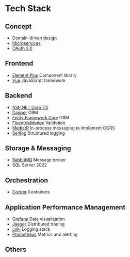 # Tech Stack

## Concept

-   [Domain-driven design](https://martinfowler.com/tags/domain%20driven%20design.html)
-   [Microservices](https://microservices.io/)
-   [OAuth 2.0](https://oauth.net/2/)

## Frontend

-   [Element Plus](https://material.angular.io/) Component library
-   [Vue](https://vuejs.org/) JavaScript framework

## Backend

-   [ASP.NET Core 7.0](https://learn.microsoft.com/en-us/aspnet/core/introduction-to-aspnet-core?view=aspnetcore-7.0)
-   [Dapper](https://github.com/DapperLib/Dapper) ORM
-   [Entity Framework Core](https://docs.microsoft.com/en-us/ef/core/) ORM
-   [FluentValidation](https://docs.fluentvalidation.net/en/latest/) Validation
-   [MediatR](https://github.com/jbogard/MediatR) In-process messaging to implement CQRS
-   [Serilog](https://serilog.net/) Structured logging

## Storage & Messaging

-   [RabbitMQ](https://www.rabbitmq.com/) Message broker
-   SQL Server 2022

## Orchestration

-   [Docker](https://www.docker.com/) Containers

## Application Performance Management

-   [Grafana](https://grafana.com/) Data visualization
-   [Jaeger](https://www.jaegertracing.io/) Distributed tracing
-   [Loki](https://grafana.com/oss/loki/) Logging stack
-   [Prometheus](https://prometheus.io/) Metrics and alerting

## Others
